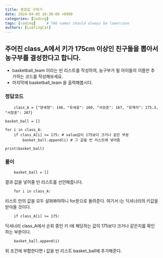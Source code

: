 ```yaml
---
title: 중앙값 구하기
date: 2024-04-05 16:30:00 +0900
categories: [Coding]
tags: [coding]     # TAG names should always be lowercase
authors: [LoafingCat]
---
```


## 주어진 class_A에서 키가 175cm 이상인 친구들을 뽑아서 농구부를 결성한다고 합니다.
 - basketball_team  이라는 빈 리스트를 작성하여, 농구부가 될 아이들의 이름만 추가하는 코드를 작성해보세요.
 - 마지막에 basketball_team 을 출력해봅시다.


### 정답코드
        class_A = {"양세형": 146, "유세윤": 160, "서강준": 167, "유재석": 175.3, "서장훈": 207}

    basket_ball = []

    for i in class_A:
        if class_A[i] >= 175: # value값이 175보다 크거나 같은 부분
            basket_ball.append(i) # 그 값을 빈 리스트에 넣어줌

    print(basket_ball)

### 풀이
        
        basket_ball = []

결과 값을 넣어줄 빈 리스트를 선언해줍니다.

        for i in class_A:

리스트 안의 값을 모두 살펴봐야하니 for문으로 돌려준다. 여기서 i는 딕셔너리의 키값을 받아올 것이다.

        if class_A[i] >= 175:

딕셔너리 class_A에서 순회 중인 키 i에 해당하는 값이 175보다 크거나 같은지를 확인하는 부분이다.

        basket_ball.append(i)

위 조건에 부합한다면 i 값을 빈 리스트 basket_ball에 추가해준다.

